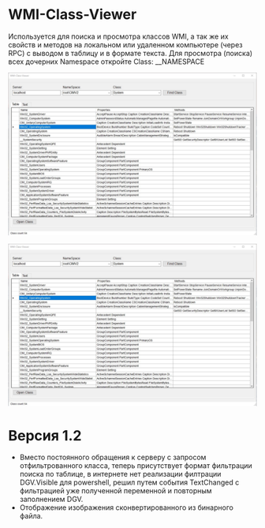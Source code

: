 # WMI-Class-Viewer

Используется для поиска и просмотра классов WMI, а так же их свойств и методов на локальном или удаленном компьютере (через RPC) с выводом в таблицу и в формате текста.
Для просмотра (поиска) всех дочерних Namespace откройте Class: __NAMESPACE

![Image alt](https://github.com/Lifailon/WMI-Class-Viewer/blob/rsa/Interface.jpg)

![Image alt](https://github.com/Lifailon/WMI-Class-Viewer/blob/rsa/Interface.jpg)

# Версия 1.2 
* Вместо постоянного обращения к серверу с запросом отфильтрованного класса, теперь присутствует формат фильтрации поиска по таблице, в интернете нет реализации филтрации DGV.Visible для powershell, решил путем события TextChanged с фильтрацией уже полученной переменной и повторным заполнением DGV.
* Отображение изображения сконвертированного из бинарного файла.
